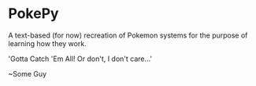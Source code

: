 # PokePy

A text-based (for now) recreation of Pokemon systems for the purpose of learning how they work.

'Gotta Catch 'Em All! Or don't, I don't care...'

~Some Guy

